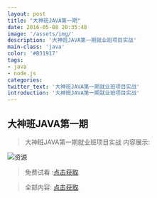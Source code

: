 ```yaml
---
layout: post
title: "大神班JAVA第一期"
date: 2016-05-08 20:35:48
image: '/assets/img/'
description: '大神班JAVA第一期就业班项目实战'
main-class: 'java'
color: '#B31917'
tags:
- java
- node.js
categories:
twitter_text: '大神班JAVA第一期就业班项目实战'
introduction: '大神班JAVA第一期就业班项目实战'
---
```


## 大神班JAVA第一期

>大神班JAVA第一期就业班项目实战
内容展示:

![资源](http://ojjj16i32.bkt.clouddn.com/QQ%E6%88%AA%E5%9B%BE20170112171946.png)

>免费试看 :[点击获取](http://pan.baidu.com/s/1o7QUIiY)

> 全部内容: [点击获取](http://svip.tzyee.net/list/8nnqs)
